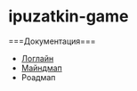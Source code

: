 # ipuzatkin-game

===Документация===

- [Логлайн](https://drive.google.com/file/d/0BwpJq0oATdalbG9pSW5UUVhBZVk/view?usp=sharing)
- [Майндмап](https://drive.google.com/file/d/0BwpJq0oATdalenVfYWlxQnhFZWc/view?usp=sharing)
- Роадмап
